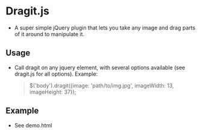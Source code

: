 Dragit.js
=========

* A super simple jQuery plugin that lets you take any image and drag parts of it around to manipulate it.

Usage
-----

* Call dragit on any jquery element, with several options available (see dragit.js for all options). Example:

	> $('body').dragit({image: 'path/to/img.jpg', imageWidth: 13, imageHeight: 37});
	
Example
-------

* See demo.html